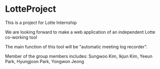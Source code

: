 # LotteProject
This is a project for Lotte Internship

We are looking forward to make a web application
of an independent Lotte co-working tool

The main function of this tool will be "automatic meeting log recorder". 

Member of the group members includes:
Sungwoo Kim, Ikjun Kim, Yeeun Park, Hyungjoon Park, Yongwon Jeong
